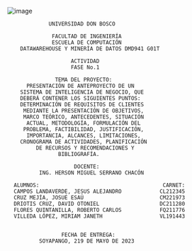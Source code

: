 ![image](https://user-images.githubusercontent.com/88606122/134459925-52dc07d3-6ec7-4cf0-bf6d-a2caf2aa4e12.png)

                 UNIVERSIDAD DON BOSCO

                  FACULTAD DE INGENIERÍA
                  ESCUELA DE COMPUTACIÓN
        DATAWAREHOUSE Y MINERÍA DE DATOS DMD941 G01T

                        ACTIVIDAD
                        FASE No.1

                   TEMA DEL PROYECTO:
          PRESENTACIÓN DE ANTEPROYECTO DE UN
        SISTEMA DE INTELIGENCIA DE NEGOCIO, QUE
        DEBERÁ CONTENER LOS SIGUIENTES PUNTOS:
        DETERMINACIÓN DE REQUISITOS DE CLIENTES
         MEDIANTE LA PRESENTACIÓN DE OBJETIVOS,
         MARCO TEÓRICO, ANTECEDENTES, SITUACIÓN
          ACTUAL, METODOLOGÍA, FORMULACIÓN DEL
         PROBLEMA, FACTIBILIDAD, JUSTIFICACIÓN,
          IMPORTANCIA, ALCANCES, LIMITACIONES,
        CRONOGRAMA DE ACTIVIDADES, PLANIFICACIÓN
             DE RECURSOS Y RECOMENDACIONES Y
                    BIBLIOGRAFÍA.

                         DOCENTE:
              ING. HERSON MIGUEL SERRANO CHACÓN

      ALUMNOS:                                       CARNET:
      CAMPOS LANDAVERDE, JESUS ALEJANDRO            CL212345
      CRUZ MEJÍA, JOSUÉ ESAÚ                        CM221973
      DRIOTIS CRUZ, DAVID OTONIEL                   DC211280
      FLORES QUINTANILLA, ROBERTO CARLOS            FQ211776
      VILLEDA LÓPEZ, MIRIAM JANETH                  VL191443


                     FECHA DE ENTREGA:
              SOYAPANGO, 219 DE MAYO DE 2023
